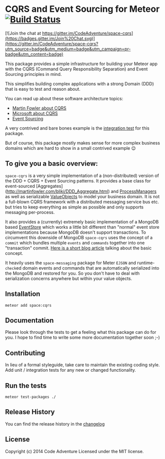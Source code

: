 # CQRS and Event Sourcing for Meteor [![Build Status](https://travis-ci.org/CodeAdventure/space-cqrs.svg?branch=master)](https://travis-ci.org/CodeAdventure/space-cqrs)

[![Join the chat at https://gitter.im/CodeAdventure/space-cqrs](https://badges.gitter.im/Join%20Chat.svg)](https://gitter.im/CodeAdventure/space-cqrs?utm_source=badge&utm_medium=badge&utm_campaign=pr-badge&utm_content=badge)

This package provides a simple infrastructure for building your Meteor app
with the CQRS (Command Query Responsibility Separation) and Event Sourcing
principles in mind.

This simplifies building complex applications with a strong Domain (DDD)
that is easy to test and reason about.

You can read up about these software architecture topics:
* [Martin Fowler about CQRS](http://martinfowler.com/bliki/CQRS.html)
* [Microsoft about CQRS](http://msdn.microsoft.com/en-us/library/dn568103.aspx)
* [Event Sourcing](https://github.com/eventstore/eventstore/wiki/Event-Sourcing-Basics)

A very contrived and bare bones example is the [integration test](https://github.com/CodeAdventure/space-cqrs/blob/master/tests/server_module.integration.coffee) for this package.

But of course, this package mostly makes sense for more complex business domains which are hard to show in a small contrived example :wink:

To give you a basic overview:
----------------------------------------
`space-cqrs` is a very simple implementation of a (non-distributed) version of the DDD + CQRS + Event Sourcing patterns. It provides a base class for event-sourced [Aggregates] (http://martinfowler.com/bliki/DDD_Aggregate.html) and [ProcessManagers](https://msdn.microsoft.com/en-us/library/jj591569.aspx) as well as serializable [ValueObjects](http://martinfowler.com/bliki/ValueObject.html) to model your business domain. It is not a full-blown CQRS framework with a distributed messaging service bus etc. but tries to keep everything as simple as possible and only supports messaging per-process.

It also provides a (currently) extremely basic implementation of a MongoDB based [EventStore](https://msdn.microsoft.com/en-us/library/jj591559.aspx) which works a little bit different than "normal" event store implementations because MongoDB doesn't support transactions. To circumvent this downside of MongoDB `space-cqrs` uses the concept of a `commit` which bundles multiple `events` and `commands` together into one "transaction" commit. [Here is a short blog article](http://blingcode.blogspot.co.at/2010/12/cqrs-building-transactional-event-store.html) talking about the basic concept.

It heavily uses the `space-messaging` package for Meter `EJSON` and runtime-`check`ed domain events and commands that are automatically serialized into the MongoDB and restored for you. So you don't have to deal with serialization concerns anywhere but within your value objects.

## Installation
`meteor add space:cqrs`

## Documentation
Please look through the tests to get a feeling what this package can do for you.
I hope to find time to write some more documentation together soon ;-)

## Contributing
In lieu of a formal styleguide, take care to maintain the existing coding style.
Add unit / integration tests for any new or changed functionality.

## Run the tests
`meteor test-packages ./`

## Release History
You can find the release history in the [changelog](https://github.com/CodeAdventure/space-cqrs/blob/master/CHANGELOG.md)

## License
Copyright (c) 2014 Code Adventure
Licensed under the MIT license.
